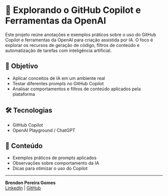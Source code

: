 # 🤖 Explorando o GitHub Copilot e Ferramentas da OpenAI

Este projeto reúne anotações e exemplos práticos sobre o uso do GitHub Copilot e ferramentas da OpenAI para criação assistida por IA. O foco é explorar os recursos de geração de código, filtros de conteúdo e automatização de tarefas com inteligência artificial.

## 🎯 Objetivo

- Aplicar conceitos de IA em um ambiente real
- Testar diferentes prompts no GitHub Copilot
- Analisar comportamentos e filtros de conteúdo aplicados pela plataforma

## 🛠️ Tecnologias

- GitHub Copilot
- OpenAI Playground / ChatGPT

## 📌 Conteúdo

- Exemplos práticos de prompts aplicados
- Observações sobre comportamento da IA
- Dicas para otimizar o uso do Copilot

---

**Brendon Pereira Gomes**  
[LinkedIn](https://www.linkedin.com/in/pereiragomesbrendon) | [GitHub](https://github.com/PereiraGomesBrendon)
